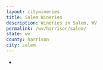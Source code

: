 ```yaml
---
layout: citywineries
title: Salem Wineries
description: Wineries in Salem, WV
permalink: /wv/harrison/salem/
state: wv
county: harrison
city: salem
---
```

-
